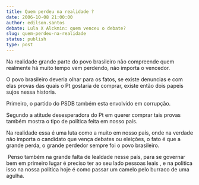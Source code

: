 ```yaml
---
title: Quem perdeu na realidade ?
date: 2006-10-08 21:00:00
author: edilson.santos
debate: Lula X Alckmin: quem venceu o debate?
slug: quem-perdeu-na-realidade
status: publish 
type: post
---
```


Na realidade grande parte do povo brasileiro não compreende quem realmente há muito tempo vem perdendo, não importa o vencedor.


O povo brasileiro deveria olhar para os fatos, se existe denuncias e com elas provas das quais o Pt gostaria de comprar, existe então dois papeis sujos nessa historia.


Primeiro, o partido do PSDB também esta envolvido em corrupção.


Segundo a atitude desesperadora do Pt em querer comprar tais provas também mostra o tipo de política feita em nosso país.


Na realidade essa é uma luta como a muito em nosso país, onde na verdade não importa o candidato que vença debates ou eleições, o fato é que a grande perda, o grande perdedor sempre foi o povo brasileiro.


 Penso também na grande falta de lealdade nesse país, para se governar bem em primeiro lugar é preciso ter ao seu lado pessoas leais , e na politica isso na nossa politica hoje é como passar um camelo pelo burraco de uma agulha.



